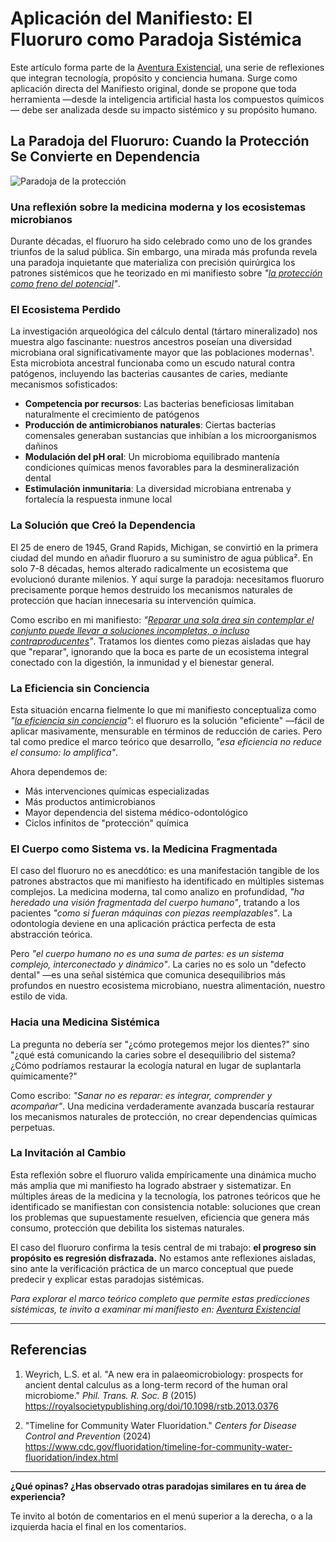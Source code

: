 # Aplicación del Manifiesto: El Fluoruro como Paradoja Sistémica

Este artículo forma parte de la [Aventura Existencial](./existential-adventure.md), una serie de reflexiones que integran tecnología, propósito y conciencia humana. Surge como aplicación directa del Manifiesto original, donde se propone que toda herramienta —desde la inteligencia artificial hasta los compuestos químicos— debe ser analizada desde su impacto sistémico y su propósito humano.

## La Paradoja del Fluoruro: Cuando la Protección Se Convierte en Dependencia

![Paradoja de la protección](./assets/paradoja-protección.png ":size=10%")

### Una reflexión sobre la medicina moderna y los ecosistemas microbianos

Durante décadas, el fluoruro ha sido celebrado como uno de los grandes triunfos de la salud pública. Sin embargo, una mirada más profunda revela una paradoja inquietante que materializa con precisión quirúrgica los patrones sistémicos que he teorizado en mi manifiesto sobre *"[la protección como freno del potencial](./existential-adventure.md#las-paradojas-del-progreso-protección-y-eficiencia-sin-conciencia)"*.

### El Ecosistema Perdido

La investigación arqueológica del cálculo dental (tártaro mineralizado) nos muestra algo fascinante: nuestros ancestros poseían una diversidad microbiana oral significativamente mayor que las poblaciones modernas¹. Esta microbiota ancestral funcionaba como un escudo natural contra patógenos, incluyendo las bacterias causantes de caries, mediante mecanismos sofisticados:

- **Competencia por recursos**: Las bacterias beneficiosas limitaban naturalmente el crecimiento de patógenos  
- **Producción de antimicrobianos naturales**: Ciertas bacterias comensales generaban sustancias que inhibían a los microorganismos dañinos  
- **Modulación del pH oral**: Un microbioma equilibrado mantenía condiciones químicas menos favorables para la desmineralización dental  
- **Estimulación inmunitaria**: La diversidad microbiana entrenaba y fortalecía la respuesta inmune local  

### La Solución que Creó la Dependencia

El 25 de enero de 1945, Grand Rapids, Michigan, se convirtió en la primera ciudad del mundo en añadir fluoruro a su suministro de agua pública². En solo 7-8 décadas, hemos alterado radicalmente un ecosistema que evolucionó durante milenios. Y aquí surge la paradoja: necesitamos fluoruro precisamente porque hemos destruido los mecanismos naturales de protección que hacían innecesaria su intervención química.

Como escribo en mi manifiesto: *"[Reparar una sola área sin contemplar el conjunto puede llevar a soluciones incompletas, o incluso contraproducentes](./existential-adventure.md#el-cuerpo-como-sistema-una-visión-integral-para-la-medicina)"*. Tratamos los dientes como piezas aisladas que hay que "reparar", ignorando que la boca es parte de un ecosistema integral conectado con la digestión, la inmunidad y el bienestar general.

### La Eficiencia sin Conciencia

Esta situación encarna fielmente lo que mi manifiesto conceptualiza como *"[la eficiencia sin conciencia](#la-eficiencia-sin-conciencia)"*: el fluoruro es la solución "eficiente" —fácil de aplicar masivamente, mensurable en términos de reducción de caries. Pero tal como predice el marco teórico que desarrollo, *"esa eficiencia no reduce el consumo: lo amplifica"*.

Ahora dependemos de:

- Más intervenciones químicas especializadas  
- Más productos antimicrobianos  
- Mayor dependencia del sistema médico-odontológico  
- Ciclos infinitos de "protección" química  

### El Cuerpo como Sistema vs. la Medicina Fragmentada

El caso del fluoruro no es anecdótico: es una manifestación tangible de los patrones abstractos que mi manifiesto ha identificado en múltiples sistemas complejos. La medicina moderna, tal como analizo en profundidad, *"ha heredado una visión fragmentada del cuerpo humano"*, tratando a los pacientes *"como si fueran máquinas con piezas reemplazables"*. La odontología deviene en una aplicación práctica perfecta de esta abstracción teórica.

Pero *"el cuerpo humano no es una suma de partes: es un sistema complejo, interconectado y dinámico"*. La caries no es solo un "defecto dental" —es una señal sistémica que comunica desequilibrios más profundos en nuestro ecosistema microbiano, nuestra alimentación, nuestro estilo de vida.

### Hacia una Medicina Sistémica

La pregunta no debería ser "¿cómo protegemos mejor los dientes?" sino "¿qué está comunicando la caries sobre el desequilibrio del sistema? ¿Cómo podríamos restaurar la ecología natural en lugar de suplantarla químicamente?"

Como escribo: *"Sanar no es reparar: es integrar, comprender y acompañar"*. Una medicina verdaderamente avanzada buscaría restaurar los mecanismos naturales de protección, no crear dependencias químicas perpetuas.

### La Invitación al Cambio

Esta reflexión sobre el fluoruro valida empíricamente una dinámica mucho más amplia que mi manifiesto ha logrado abstraer y sistematizar. En múltiples áreas de la medicina y la tecnología, los patrones teóricos que he identificado se manifiestan con consistencia notable: soluciones que crean los problemas que supuestamente resuelven, eficiencia que genera más consumo, protección que debilita los sistemas naturales.

El caso del fluoruro confirma la tesis central de mi trabajo: **el progreso sin propósito es regresión disfrazada.** No estamos ante reflexiones aisladas, sino ante la verificación práctica de un marco conceptual que puede predecir y explicar estas paradojas sistémicas.

*Para explorar el marco teórico completo que permite estas predicciones sistémicas, te invito a examinar mi manifiesto en: [Aventura Existencial](./existential-adventure.md)*

---

## Referencias

1. Weyrich, L.S. et al. "A new era in palaeomicrobiology: prospects for ancient dental calculus as a long-term record of the human oral microbiome." *Phil. Trans. R. Soc. B* (2015)  
   <https://royalsocietypublishing.org/doi/10.1098/rstb.2013.0376>

2. "Timeline for Community Water Fluoridation." *Centers for Disease Control and Prevention* (2024)  
   <https://www.cdc.gov/fluoridation/timeline-for-community-water-fluoridation/index.html>

---

**¿Qué opinas? ¿Has observado otras paradojas similares en tu área de experiencia?**

Te invito al botón de comentarios en el menú superior a la derecha, o a la izquierda hacia el final en los comentarios.
